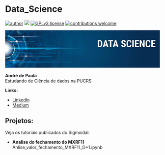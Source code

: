 # Data_Science
[![author](https://img.shields.io/badge/author-carlosfab-red.svg)](https://www.linkedin.com/in/carlosfab) [![](https://img.shields.io/badge/python-3.7+-blue.svg)](https://www.python.org/downloads/release/python-365/) [![GPLv3 license](https://img.shields.io/badge/License-GPLv3-blue.svg)](http://perso.crans.org/besson/LICENSE.html) [![contributions welcome](https://img.shields.io/badge/contributions-welcome-brightgreen.svg?style=flat)](https://github.com/carlosfab/data_science/issues)

<p align="center">
  <img src="banner.png" >
</p>

**André de Paula** <br>
Estudando de Ciência de dados na PUCRS

**Links:**
* [LinkedIn](https://www.linkedin.com/in/andredepaulapachecosantos)
* [Medium](https://www.medium.com)


## Projetos:
Veja os tutoriais publicados do Sigmoidal:

* **Analise do fechamento do MXRF11** Anlise_valor_fechamento_MXRF11_D+1.ipynb





